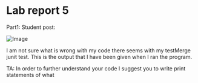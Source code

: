 Lab report 5
===

Part1:
Student post:

![Image](labReport5/student_bug.png)

I am not sure what is wrong with my code there seems with my testMerge junit test. This is the output that I have been given when I ran the program.

TA:
In order to further understand your code I suggest you to write print statements of what 


